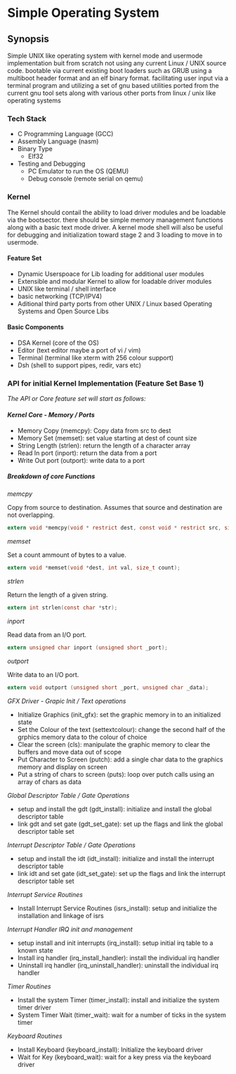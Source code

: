 # Simple Operating System

## Synopsis
Simple UNIX like operating system with kernel mode and usermode implementation buit from scratch not using any current Linux / UNIX source code. bootable via current existing boot loaders such as GRUB using a multiboot header format and an elf binary format. facilitating user input via a terminal program and utilizing a set of gnu based utilities ported from the current gnu tool sets along with various other ports from linux / unix like operating systems

### Tech Stack
- C Programming Language (GCC)
- Assembly Language (nasm)
- Binary Type
    - Elf32
- Testing and Debugging
    - PC Emulator to run the OS (QEMU)
    - Debug console (remote serial on qemu)

### Kernel
The Kernel should contail the ability to load driver modules and be loadable via the bootsector. there should be simple memory management functions along with a basic text mode driver. A kernel mode shell will also be useful for debugging and initialization toward stage 2 and 3 loading to move in to usermode.

#### Feature Set
- Dynamic Userspoace for Lib loading for additional user modules
- Extensible and modular Kernel to allow for loadable driver modules
- UNIX like terminal / shell interface
- basic networking (TCP/IPV4)
- Aditional third party ports from other UNIX / Linux based Operating Systems and Open Source Libs

#### Basic Components
- DSA Kernel (core of the OS)
- Editor (text editor maybe a port of vi / vim)
- Terminal (terminal like xterm with 256 colour support)
- Dsh (shell to support pipes, redir, vars etc)

### API for initial Kernel Implementation (Feature Set Base 1)

*The API or Core feature set will start as follows:*

#### *Kernel Core - Memory / Ports*
- Memory Copy (memcpy): Copy data from src to dest
- Memory Set (memset): set value starting at dest of count size
- String Length (strlen): return the length of a character array
- Read In port (inport): return the data from a port
- Write Out port (outport): write data to a port

##### Breakdown of core Functions

*memcpy*

 Copy from source to destination. Assumes that source and destination are not overlapping.

```C
extern void *memcpy(void * restrict dest, const void * restrict src, size_t count);
```

*memset*

Set a count ammount of bytes to a value.

```C
extern void *memset(void *dest, int val, size_t count);
```

*strlen*

Return the length of a given string.

```C
extern int strlen(const char *str);
```

*inport*

Read data from an I/O port.

```C
extern unsigned char inport (unsigned short _port);
```

*outport*

Write data to an I/O port.

```C
extern void outport (unsigned short _port, unsigned char _data);
```

*GFX Driver - Grapic Init / Text operations*
- Initialize Graphics (init_gfx): set the graphic memory in to an initialized state
- Set the Colour of the text (settextcolour): change the second half of the grphics memory data to the colour of choice
- Clear the screen (cls): manipulate the graphic memory to clear the buffers and move data out of scope
- Put Character to Screen (putch): add a single char data to the graphics memory and display on screen
- Put a string of chars to screen (puts): loop over putch calls using an array of chars as data

*Global Descriptor Table / Gate Operations*
- setup and install the gdt (gdt_install): initialize and install the global descriptor table
- link gdt and set gate (gdt_set_gate): set up the flags and link the global descriptor table set

*Interrupt Descriptor Table / Gate Operations*
- setup and install the idt (idt_install): initialize and install the interrupt descriptor table
- link idt and set gate (idt_set_gate): set up the flags and link the interrupt descriptor table set

*Interrupt Service Routines*
- Install Interrupt Service Routines (isrs_install): setup and initialize the installation and linkage of isrs

*Interrupt Handler IRQ init and management*
- setup install and init interrupts (irq_install): setup initial irq table to a known state
- Install irq handler (irq_install_handler): install the individual irq handler
- Uninstall irq handler (irq_uninstall_handler): uninstall the individual irq handler

*Timer Routines*
- Install the system Timer (timer_install): install and initialize the system timer driver
- System Timer Wait (timer_wait): wait for a number of ticks in the system timer

*Keyboard Routines*
- Install Keyboard (keyboard_install): Initialize the keyboard driver
- Wait for Key (keyboard_wait): wait for a key press via the keyboard driver

